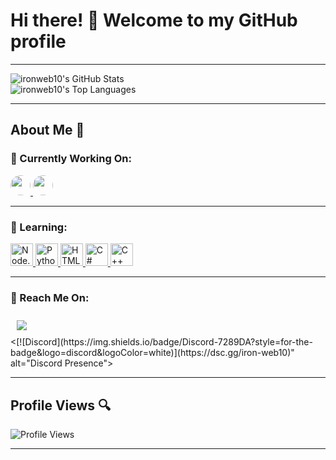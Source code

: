 # Hi there! 👋 Welcome to my GitHub profile

---

![ironweb10's GitHub Stats](https://github-readme-stats.vercel.app/api?username=ironweb10&theme=highcontrast&show_icons=true&hide_border=true&count_private=false)  
![ironweb10's Top Languages](https://github-readme-stats.vercel.app/api/top-langs/?username=ironweb10&theme=highcontrast&show_icons=true&hide_border=true&layout=compact)

---

## About Me 🚀

### 🔭 Currently Working On:
<p align="left"> 
  <a href="https://discord.gg/stelarfn" target="_blank" rel="noreferrer"> 
    <picture> 
      <img src="https://cdn.discordapp.com/icons/1329876558005141664/a_0026682e860464a5a883569cb3f0ab08.gif" width="32" height="32" style="border-radius: 50%;" />
    </picture> 
  </a> 
  <a href="https://discord.com/oauth2/authorize?client_id=1136992916481523733" target="_blank" rel="noreferrer"> 
    <picture> 
      <img src="https://cdn.discordapp.com/avatars/1136992916481523733/f126e27f9ad9883f43cd1a13800ebc05.png" width="32" height="32" style="border-radius: 50%;" />
    </picture> 
  </a> 
</p>


---

### 🌱 Learning:
<p align="left">
  <a href="https://nodejs.org/en/" target="_blank" rel="noreferrer">
    <img src="https://raw.githubusercontent.com/danielcranney/readme-generator/main/public/icons/skills/nodejs-colored.svg" width="36" height="36" alt="Node.js" />
  </a>
  <a href="https://www.python.org/" target="_blank" rel="noreferrer">
    <img src="https://raw.githubusercontent.com/danielcranney/readme-generator/main/public/icons/skills/python-colored.svg" width="36" height="36" alt="Python" />
  </a>
  <a href="https://developer.mozilla.org/en-US/docs/Glossary/HTML5" target="_blank" rel="noreferrer">
    <img src="https://raw.githubusercontent.com/danielcranney/readme-generator/main/public/icons/skills/html5-colored.svg" width="36" height="36" alt="HTML5" />
  </a>
  <a href="https://docs.microsoft.com/en-us/dotnet/csharp/" target="_blank" rel="noreferrer">
    <img src="https://raw.githubusercontent.com/danielcranney/readme-generator/main/public/icons/skills/csharp-colored.svg" width="36" height="36" alt="C#" />
  </a>
  <a href="https://docs.microsoft.com/en-us/cpp/?view=msvc-170" target="_blank" rel="noreferrer">
    <img src="https://raw.githubusercontent.com/danielcranney/readme-generator/main/public/icons/skills/cplusplus-colored.svg" width="36" height="36" alt="C++" />
  </a>
</p>


---

### 💬 Reach Me On:
<div style="display: flex; justify-content: space-between; align-items: flex-start; padding: 10px;">
   <a href="https://discord.com/users/846370965994864651">
<img src="https://lanyard.cnrad.dev/api/846370965994864651?theme=dark&showDisplayName=true&idleMessage=1&animated=true">
  </a>
</div>
<[![Discord](https://img.shields.io/badge/Discord-7289DA?style=for-the-badge&logo=discord&logoColor=white)](https://dsc.gg/iron-web10)" alt="Discord Presence">

---

## Profile Views 🔍
![Profile Views](https://komarev.com/ghpvc/?username=ironweb10)

---

